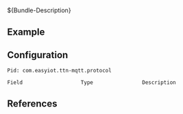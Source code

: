 # 

${Bundle-Description}

## Example

## Configuration

	Pid: com.easyiot.ttn-mqtt.protocol
	
	Field					Type				Description
		
	
## References


